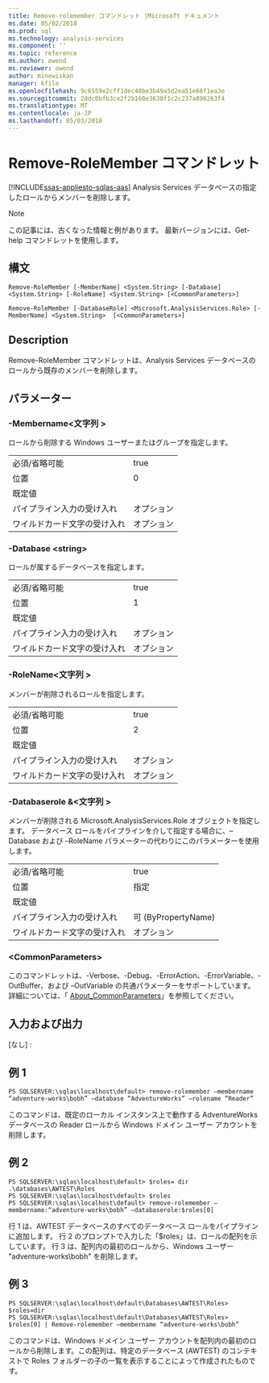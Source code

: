 ```yaml
---
title: Remove-rolemember コマンドレット |Microsoft ドキュメント
ms.date: 05/02/2018
ms.prod: sql
ms.technology: analysis-services
ms.component: ''
ms.topic: reference
ms.author: owend
ms.reviewer: owend
author: minewiskan
manager: kfile
ms.openlocfilehash: 9c6559e2cff1dec40be3b49a5d2ea51e66f1ea3e
ms.sourcegitcommit: 2ddc0bfb3ce2f2b160e3638f1c2c237a898263f4
ms.translationtype: MT
ms.contentlocale: ja-JP
ms.lasthandoff: 05/03/2018
---
```

# <a name="remove-rolemember-cmdlet"></a>Remove-RoleMember コマンドレット
[!INCLUDE[ssas-appliesto-sqlas-aas](../../includes/ssas-appliesto-sqlas-aas.md)]
  Analysis Services データベースの指定したロールからメンバーを削除します。  

>[!NOTE] 
>この記事には、古くなった情報と例があります。 最新バージョンには、Get-help コマンドレットを使用します。
  
## <a name="syntax"></a>構文  
 `Remove-RoleMember [-MemberName] <System.String> [-Database] <System.String> [-RoleName] <System.String> [<CommonParameters>]`  
  
 `Remove-RoleMember [-DatabaseRole] <Microsoft.AnalysisServices.Role> [-MemberName] <System.String>  [<CommonParameters>]`  
  
## <a name="description"></a>Description  
 Remove-RoleMember コマンドレットは、Analysis Services データベースのロールから既存のメンバーを削除します。  
  
## <a name="parameters"></a>パラメーター  
  
### <a name="-membername-string"></a>-Membername\<文字列 >  
 ロールから削除する Windows ユーザーまたはグループを指定します。  
  
|||  
|-|-|  
|必須/省略可能|true|  
|位置|0|  
|既定値||  
|パイプライン入力の受け入れ|オプション|  
|ワイルドカード文字の受け入れ|オプション|  
  
### <a name="-database-string"></a>-Database \<string>  
 ロールが属するデータベースを指定します。  
  
|||  
|-|-|  
|必須/省略可能|true|  
|位置|1|  
|既定値||  
|パイプライン入力の受け入れ|オプション|  
|ワイルドカード文字の受け入れ|オプション|  
  
### <a name="-rolename-string"></a>-RoleName\<文字列 >  
 メンバーが削除されるロールを指定します。  
  
|||  
|-|-|  
|必須/省略可能|true|  
|位置|2|  
|既定値||  
|パイプライン入力の受け入れ|オプション|  
|ワイルドカード文字の受け入れ|オプション|  
  
### <a name="-databaserole-string"></a>-Databaserole &\<文字列 >  
 メンバーが削除される Microsoft.AnalysisServices.Role オブジェクトを指定します。 データベース ロールをパイプラインを介して指定する場合に、–Database および –RoleName パラメーターの代わりにこのパラメーターを使用します。  
  
|||  
|-|-|  
|必須/省略可能|true|  
|位置|指定|  
|既定値||  
|パイプライン入力の受け入れ|可 (ByPropertyName)|  
|ワイルドカード文字の受け入れ|オプション|  
  
### <a name="commonparameters"></a>\<CommonParameters>  
 このコマンドレットは、-Verbose、-Debug、-ErrorAction、-ErrorVariable、-OutBuffer、および –OutVariable の共通パラメーターをサポートしています。 詳細については、「 [About_CommonParameters](http://go.microsoft.com/fwlink/?linkID=227825)」を参照してください。  
  
## <a name="inputs-and-outputs"></a>入力および出力  
 [なし] :  
  
## <a name="example-1"></a>例 1  
  
```  
PS SQLSERVER:\sqlas\localhost\default> remove-rolemember –membername “adventure-works\bobh” –database “AdventureWorks” –rolename “Reader”  
```  
  
 このコマンドは、既定のローカル インスタンス上で動作する AdventureWorks データベースの Reader ロールから Windows ドメイン ユーザー アカウントを削除します。  
  
## <a name="example-2"></a>例 2  
  
```  
PS SQLSERVER:\sqlas\localhost\default> $roles= dir .\databases\AWTEST\Roles  
PS SQLSERVER:\sqlas\localhost\default> $roles  
PS SQLSERVER:\sqlas\localhost\default> remove-rolemember –membername:“adventure-works\bobh” –databaserole:$roles[0]  
```  
  
 行 1 は、AWTEST データベースのすべてのデータベース ロールをパイプラインに追加します。 行 2 のプロンプトで入力した「$roles」は、ロールの配列を示しています。 行 3 は、配列内の最初のロールから、Windows ユーザー "adventure-works\bobh" を削除します。  
  
## <a name="example-3"></a>例 3  
  
```  
PS SQLSERVER:\sqlas\localhost\default\Databases\AWTEST\Roles> $roles=dir  
PS SQLSERVER:\sqlas\localhost\default\Databases\AWTEST\Roles> $roles[0] | Remove-rolemember –membername “adventure-works\bobh”  
```  
  
 このコマンドは、Windows ドメイン ユーザー アカウントを配列内の最初のロールから削除します。この配列は、特定のデータベース (AWTEST) のコンテキストで Roles フォルダーの子の一覧を表示することによって作成されたものです。  
  

  
  
